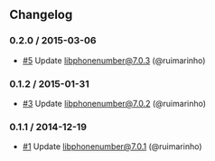 ## Changelog

### 0.2.0 / 2015-03-06
- [#5](https://github.com/seegno/google-libphonenumber/pull/5) Update libphonenumber@7.0.3 (@ruimarinho)

### 0.1.2 / 2015-01-31
- [#3](https://github.com/seegno/google-libphonenumber/pull/3) Update libphonenumber@7.0.2 (@ruimarinho)

### 0.1.1 / 2014-12-19
- [#1](https://github.com/seegno/google-libphonenumber/pull/1) Update libphonenumber@7.0.1 (@ruimarinho)
